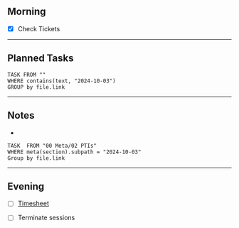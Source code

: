 ## Morning
- [x] Check Tickets

---
## Planned Tasks
~~~dataview
TASK FROM ""
WHERE contains(text, "2024-10-03")
GROUP by file.link
~~~
---
## Notes
- 

~~~dataview
TASK  FROM "00 Meta/02 PTIs"
WHERE meta(section).subpath = "2024-10-03"
Group by file.link
~~~
---
## Evening
- [ ] [Timesheet]()
- [ ] Terminate sessions

